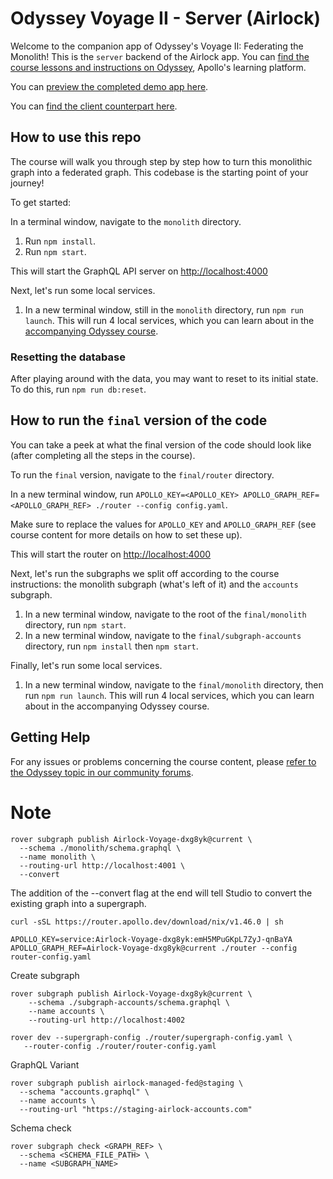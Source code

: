 # Odyssey Voyage II - Server (Airlock)

Welcome to the companion app of Odyssey's Voyage II: Federating the Monolith! This is the `server` backend of the Airlock app. You can [find the course lessons and instructions on Odyssey](http://apollographql.com/tutorials/voyage-part2), Apollo's learning platform.

You can [preview the completed demo app here](https://odyssey-airlock.netlify.app/).

You can [find the client counterpart here](https://github.com/apollographql/odyssey-voyage-II-client).

## How to use this repo

The course will walk you through step by step how to turn this monolithic graph into a federated graph. This codebase is the starting point of your journey!

To get started:

In a terminal window, navigate to the `monolith` directory.

1. Run `npm install`.
1. Run `npm start`.

This will start the GraphQL API server on [http://localhost:4000](http://localhost:4000)

Next, let's run some local services.

1. In a new terminal window, still in the `monolith` directory, run `npm run launch`. This will run 4 local services, which you can learn about in the [accompanying Odyssey course](https://www.apollographql.com/tutorials/voyage-part2/monolith-graph-setup).

### Resetting the database

After playing around with the data, you may want to reset to its initial state. To do this, run `npm run db:reset`.

## How to run the `final` version of the code

You can take a peek at what the final version of the code should look like (after completing all the steps in the course).

To run the `final` version, navigate to the `final/router` directory.

In a new terminal window, run `APOLLO_KEY=<APOLLO_KEY> APOLLO_GRAPH_REF=<APOLLO_GRAPH_REF> ./router --config config.yaml`.

Make sure to replace the values for `APOLLO_KEY` and `APOLLO_GRAPH_REF` (see course content for more details on how to set these up).

This will start the router on [http://localhost:4000](http://localhost:4000)

Next, let's run the subgraphs we split off according to the course instructions: the monolith subgraph (what's left of it) and the `accounts` subgraph.

1. In a new terminal window, navigate to the root of the `final/monolith` directory, run `npm start`.
1. In a new terminal window, navigate to the `final/subgraph-accounts` directory, run `npm install` then `npm start`.

Finally, let's run some local services.

1. In a new terminal window, navigate to the `final/monolith` directory, then run `npm run launch`. This will run 4 local services, which you can learn about in the accompanying Odyssey course.

## Getting Help

For any issues or problems concerning the course content, please [refer to the Odyssey topic in our community forums](https://community.apollographql.com/tags/c/help/6/odyssey).

# Note

```
rover subgraph publish Airlock-Voyage-dxg8yk@current \
  --schema ./monolith/schema.graphql \
  --name monolith \
  --routing-url http://localhost:4001 \
  --convert
```

The addition of the --convert flag at the end will tell Studio to convert the existing graph into a supergraph.

```
curl -sSL https://router.apollo.dev/download/nix/v1.46.0 | sh
```

```
APOLLO_KEY=service:Airlock-Voyage-dxg8yk:emH5MPuGKpL7ZyJ-qnBaYA APOLLO_GRAPH_REF=Airlock-Voyage-dxg8yk@current ./router --config router-config.yaml
```

Create subgraph

```
rover subgraph publish Airlock-Voyage-dxg8yk@current \
    --schema ./subgraph-accounts/schema.graphql \
    --name accounts \
    --routing-url http://localhost:4002
```

```
rover dev --supergraph-config ./router/supergraph-config.yaml \
   --router-config ./router/router-config.yaml
```

GraphQL Variant

```
rover subgraph publish airlock-managed-fed@staging \
  --schema "accounts.graphql" \
  --name accounts \
  --routing-url "https://staging-airlock-accounts.com"
```

Schema check

```
rover subgraph check <GRAPH_REF> \
  --schema <SCHEMA_FILE_PATH> \
  --name <SUBGRAPH_NAME>
```
